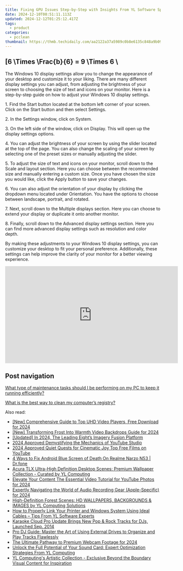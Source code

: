 ```yaml
---
title: Fixing GPU Issues Step-by-Step with Insights From YL Software Specialists
date: 2024-12-10T08:51:11.113Z
updated: 2024-12-12T01:25:12.417Z
tags:
  - product
categories:
  - pcclean
thumbnail: https://thmb.techidaily.com/aa2122a37a5989c0b8e6135c848a9b094e794d7aa1b69be64b39a2ed2ad95c93.jpg
---
```


## \[6 \Times \Frac{b}{6} = 9 \Times 6 \

The Windows 10 display settings allow you to change the appearance of your desktop and customize it to your liking. There are many different display settings you can adjust, from adjusting the brightness of your screen to choosing the size of text and icons on your monitor. Here is a step-by-step guide on how to adjust your Windows 10 display settings. 

1\. Find the Start button located at the bottom left corner of your screen. Click on the Start button and then select Settings.

2\. In the Settings window, click on System.

3\. On the left side of the window, click on Display. This will open up the display settings options. 

4\. You can adjust the brightness of your screen by using the slider located at the top of the page. You can also change the scaling of your screen by selecting one of the preset sizes or manually adjusting the slider.

5\. To adjust the size of text and icons on your monitor, scroll down to the Scale and layout section. Here you can choose between the recommended size and manually entering a custom size. Once you have chosen the size you would like, click the Apply button to save your changes.

6\. You can also adjust the orientation of your display by clicking the dropdown menu located under Orientation. You have the options to choose between landscape, portrait, and rotated.

7\. Next, scroll down to the Multiple displays section. Here you can choose to extend your display or duplicate it onto another monitor.

8\. Finally, scroll down to the Advanced display settings section. Here you can find more advanced display settings such as resolution and color depth. 

By making these adjustments to your Windows 10 display settings, you can customize your desktop to fit your personal preference. Additionally, these settings can help improve the clarity of your monitor for a better viewing experience.

<!-- affiliate ads begin -->
<iframe width="560" height="315" src="https://www.youtube.com/embed/9Sj2QNA-JXI?si=V-_h73iE3VlE214k" title="YouTube video player" frameborder="0" allow="accelerometer; autoplay; clipboard-write; encrypted-media; gyroscope; picture-in-picture; web-share" referrerpolicy="strict-origin-when-cross-origin" allowfullscreen></iframe>
<!-- affiliate ads end -->

## Post navigation

[What type of maintenance tasks should I be performing on my PC to keep it running efficiently?](https://tools.techidaily.com/pcclean/products/)

[What is the best way to clean my computer’s registry?](https://tools.techidaily.com/pcclean/products/)

<ins class="adsbygoogle"
     style="display:block"
     data-ad-format="autorelaxed"
     data-ad-client="ca-pub-7571918770474297"
     data-ad-slot="1223367746"></ins>

<ins class="adsbygoogle"
     style="display:block"
     data-ad-client="ca-pub-7571918770474297"
     data-ad-slot="8358498916"
     data-ad-format="auto"
     data-full-width-responsive="true"></ins>

<span class="atpl-alsoreadstyle">Also read:</span>
<div><ul>
<li><a href="https://article-knowledge.techidaily.com/new-comprehensive-guide-to-top-uhd-video-players-free-download-for-2024/"><u>[New] Comprehensive Guide to Top UHD Video Players, Free Download for 2024</u></a></li>
<li><a href="https://youtube-blog.techidaily.com/ransforming-frost-into-warmth-video-backdrops-guide-for-2024/"><u>[New] Transforming Frost Into Warmth Video Backdrops Guide for 2024</u></a></li>
<li><a href="https://article-tips.techidaily.com/updated-in-2024-the-leading-eights-imagery-fusion-platform/"><u>[Updated] In 2024, The Leading Eight’s Imagery Fusion Platform</u></a></li>
<li><a href="https://youtube-zero.techidaily.com/approved-demystifying-the-mechanics-of-youtube-studio/"><u>2024 Approved Demystifying the Mechanics of YouTube Studio</u></a></li>
<li><a href="https://youtube-stream.techidaily.com/2024-approved-quiet-quests-for-cinematic-joy-top-free-films-on-youtube/"><u>2024 Approved Quiet Quests for Cinematic Joy Top Free Films on YouTube</u></a></li>
<li><a href="https://howto.techidaily.com/4-ways-to-fix-android-blue-screen-of-death-on-realme-narzo-n53-drfone-by-drfone-fix-android-problems-fix-android-problems/"><u>4 Ways to Fix Android Blue Screen of Death On Realme Narzo N53 | Dr.fone</u></a></li>
<li><a href="https://discover-able.techidaily.com/acura-tlx-ultra-high-definition-desktop-scenes-premium-wallpaper-collection-curated-by-yl-computing/"><u>Acura TLX Ultra-High Definition Desktop Scenes: Premium Wallpaper Collection - Curated by YL Computing</u></a></li>
<li><a href="https://fox-hovers.techidaily.com/elevate-your-content-the-essential-video-tutorial-for-youtube-photos-for-2024/"><u>Elevate Your Content The Essential Video Tutorial for YouTube Photos for 2024</u></a></li>
<li><a href="https://screen-sharing-recording.techidaily.com/expertly-navigating-the-world-of-audio-recording-gear-apple-specific-for-2024/"><u>Expertly Navigating the World of Audio Recording Gear (Apple-Specific) for 2024</u></a></li>
<li><a href="https://discover-able.techidaily.com/high-definition-forest-scenes-hd-wallpapers-backgrounds-and-images-by-yl-computing-solutions/"><u>High-Definition Forest Scenes: HD WALLPAPERS, BACKGROUNDS & IMAGES by YL Computing Solutions</u></a></li>
<li><a href="https://discover-able.techidaily.com/how-to-properly-link-your-printer-and-windows-system-using-ideal-cables-tips-from-yl-software-experts/"><u>How to Properly Link Your Printer and Windows System Using Ideal Cables – Tips From YL Software Experts</u></a></li>
<li><a href="https://discover-able.techidaily.com/karaoke-cloud-pro-update-brings-new-pop-and-rock-tracks-for-djs-launched-sep-2014/"><u>Karaoke Cloud Pro Update Brings New Pop & Rock Tracks for DJs, Launched Sep. 2014</u></a></li>
<li><a href="https://discover-able.techidaily.com/pro-dj-guide-master-the-art-of-using-external-drives-to-organize-and-play-tracks-flawlessly/"><u>Pro DJ Guide: Master the Art of Using External Drives to Organize and Play Tracks Flawlessly</u></a></li>
<li><a href="https://visual-screen-recording.techidaily.com/the-ultimate-pathway-to-premium-webcam-footage-for-2024/"><u>The Ultimate Pathway to Premium Webcam Footage for 2024</u></a></li>
<li><a href="https://discover-able.techidaily.com/unlock-the-full-potential-of-your-sound-card-expert-optimization-strategies-from-yl-computing/"><u>Unlock the Full Potential of Your Sound Card: Expert Optimization Strategies From YL Computing</u></a></li>
<li><a href="https://discover-able.techidaily.com/yl-computings-artistic-collection-exclusive-beyond-the-boundary-visual-content-for-inspiration/"><u>YL Computing's Artistic Collection - Exclusive Beyond the Boundary Visual Content for Inspiration</u></a></li>
</ul></div>

